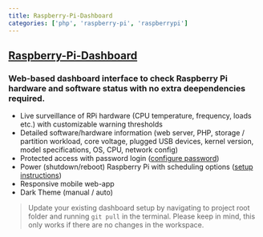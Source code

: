 ```yaml
---
title: Raspberry-Pi-Dashboard
categories: ['php', 'raspberry-pi', 'raspberrypi']
---
```

## [Raspberry-Pi-Dashboard](https://github.com/femto-code/Raspberry-Pi-Dashboard)

### Web-based dashboard interface to check Raspberry Pi hardware and software status with no extra deependencies required.


- Live surveillance of RPi hardware (CPU temperature, frequency, loads etc.) with customizable warning thresholds
- Detailed software/hardware information (web server, PHP, storage / partition workload, core voltage, plugged USB devices, kernel version, model specifications, OS, CPU, network config)
- Protected access with password login ([configure password](https://github.com/femto-code/Raspberry-Pi-Dashboard#configure-password-manually))
- Power (shutdown/reboot) Raspberry Pi with scheduling options ([setup instructions](https://github.com/femto-code/Raspberry-Pi-Dashboard#enable-shutdown--reboot-optional))
- Responsive mobile web-app
- Dark Theme (manual / auto)

> Update your existing dashboard setup by navigating to project root folder and running `git pull` in the terminal. Please keep in mind, this only works if there are no changes in the workspace.

